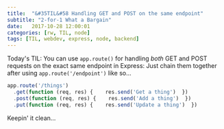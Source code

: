 ```yaml
---
title:  "&#35TIL&#58 Handling GET and POST on the same endpoint"
subtitle: "2-for-1 What a Bargain"
date:   2017-10-28 12:00:01
categories: [rw, TIL, node]
tags: [TIL, webdev, express, node, backend]
---
```

Today's TIL: You can use `app.route()` for handling _both_ GET and POST requests on the exact same endpoint in Express:
Just chain them together after using `app.route('/endpoint')` like so...

```javascript
app.route('/things')
  .get(function (req, res) {    res.send('Get a thing')  })
  .post(function (req, res) {    res.send('Add a thing')  })
  .put(function (req, res) {    res.send('Update a thing')  })
```

Keepin' it clean...




